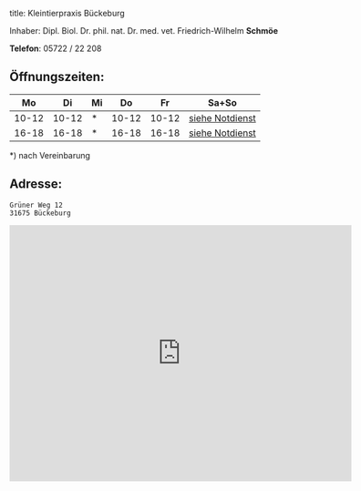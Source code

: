 title: Kleintierpraxis Bückeburg

Inhaber: Dipl. Biol. Dr. phil. nat. Dr. med. vet. Friedrich-Wilhelm **Schmöe**

**Telefon**:   05722 / 22 208


Öffnungszeiten:
---------------

|  Mo   |  Di   |  Mi   |  Do   |  Fr   |           Sa+So                      |
| ----- | ----- | ----- | ----- | ----- | ------------------------------------ |
| 10-12 | 10-12 | *     | 10-12 | 10-12 | [siehe Notdienst](../notdienst.html) |
| 16-18 | 16-18 | *     | 16-18 | 16-18 | [siehe Notdienst](../notdienst.html) |

*) nach Vereinbarung


   
   Adresse:
---------

    Grüner Weg 12
    31675 Bückeburg


<iframe src="https://www.google.com/maps/embed?pb=!1m18!1m12!1m3!1d156109.28112198022!2d9.088185896950627!3d52.31223682704496!2m3!1f0!2f0!3f0!3m2!1i1024!2i768!4f13.1!3m3!1m2!1s0x0000000000000000%3A0x3eb0ea2bcc229b04!2sFriedrich-Wilhelm+Schm%C3%B6e+Tierarzt!5e0!3m2!1sde!2sde!4v1455277600648" width="600" height="450" frameborder="0" style="border:0" allowfullscreen></iframe>
